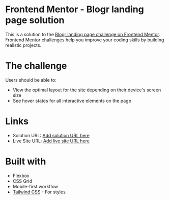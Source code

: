 # Frontend Mentor - Blogr landing page solution

This is a solution to the [Blogr landing page challenge on Frontend Mentor](https://www.frontendmentor.io/challenges/blogr-landing-page-EX2RLAApP). Frontend Mentor challenges help you improve your coding skills by building realistic projects.

# The challenge

Users should be able to:

- View the optimal layout for the site depending on their device's screen size
- See hover states for all interactive elements on the page

# Links

- Solution URL: [Add solution URL here](https://github.com/markhadi/blogr-landing-page-main)
- Live Site URL: [Add live site URL here](https://markhadi.github.io/blogr-landing-page-main/)

# Built with

- Flexbox
- CSS Grid
- Mobile-first workflow
- [Tailwind CSS](https://tailwindcss.com/) - For styles
